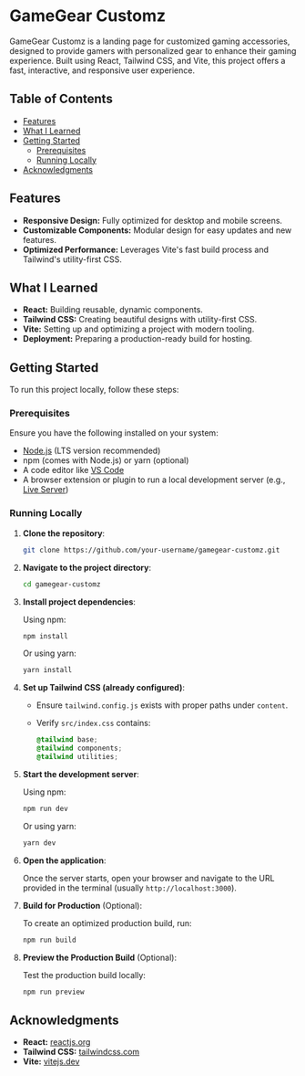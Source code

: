 # GameGear Customz

GameGear Customz is a landing page for customized gaming accessories, designed to provide gamers with personalized gear to enhance their gaming experience. Built using React, Tailwind CSS, and Vite, this project offers a fast, interactive, and responsive user experience.

## Table of Contents

- [Features](#features)
- [What I Learned](#what-i-learned)
- [Getting Started](#getting-started)
  - [Prerequisites](#prerequisites)
  - [Running Locally](#running-locally)
- [Acknowledgments](#acknowledgments)

## Features

- **Responsive Design:** Fully optimized for desktop and mobile screens.
- **Customizable Components:** Modular design for easy updates and new features.
- **Optimized Performance:** Leverages Vite's fast build process and Tailwind's utility-first CSS.

## What I Learned

- **React:** Building reusable, dynamic components.
- **Tailwind CSS:** Creating beautiful designs with utility-first CSS.
- **Vite:** Setting up and optimizing a project with modern tooling.
- **Deployment:** Preparing a production-ready build for hosting.

## Getting Started

To run this project locally, follow these steps:

### Prerequisites

Ensure you have the following installed on your system:

- [Node.js](https://nodejs.org/) (LTS version recommended)
- npm (comes with Node.js) or yarn (optional)
- A code editor like [VS Code](https://code.visualstudio.com/)
- A browser extension or plugin to run a local development server (e.g., [Live Server](https://marketplace.visualstudio.com/items?itemName=ritwickdey.LiveServer))

### Running Locally

1. **Clone the repository**:

   ```bash
   git clone https://github.com/your-username/gamegear-customz.git
   ```

2. **Navigate to the project directory**:

   ```bash
   cd gamegear-customz
   ```

3. **Install project dependencies**:

   Using npm:

   ```bash
   npm install
   ```

   Or using yarn:

   ```bash
   yarn install
   ```

4. **Set up Tailwind CSS (already configured)**:

   - Ensure `tailwind.config.js` exists with proper paths under `content`.
   - Verify `src/index.css` contains:

     ```css
     @tailwind base;
     @tailwind components;
     @tailwind utilities;
     ```

5. **Start the development server**:

   Using npm:

   ```bash
   npm run dev
   ```

   Or using yarn:

   ```bash
   yarn dev
   ```

6. **Open the application**:

   Once the server starts, open your browser and navigate to the URL provided in the terminal (usually `http://localhost:3000`).

7. **Build for Production** (Optional):

   To create an optimized production build, run:

   ```bash
   npm run build
   ```

8. **Preview the Production Build** (Optional):

   Test the production build locally:

   ```bash
   npm run preview
   ```

## Acknowledgments

- **React:** [reactjs.org](https://reactjs.org/)
- **Tailwind CSS:** [tailwindcss.com](https://tailwindcss.com/)
- **Vite:** [vitejs.dev](https://vitejs.dev/)

